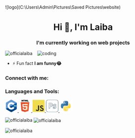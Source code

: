 ![logo](C:\Users\Admin\Pictures\Saved Pictures\website)
<h1 align="center">Hi 👋, I'm Laiba</h1>
<h3 align="center">I'm currently working on web projects</h3>
<img align="right" alt="coding" width="400" src="https://github.com/user-attachments/assets/56d52e22-571d-42fc-8b9b-bc1a037734e5"/>
<p align="left"> <img src="https://komarev.com/ghpvc/?username=officialaiba&label=Profile%20views&color=0e75b6&style=flat" alt="officialaiba" /> </p>

- ⚡ Fun fact **I am funny😂**

<h3 align="left">Connect with me:</h3>
<p align="left">
</p>

<h3 align="left">Languages and Tools:</h3>
<p align="left"> <a href="https://www.w3schools.com/cpp/" target="_blank" rel="noreferrer"> <img src="https://raw.githubusercontent.com/devicons/devicon/master/icons/cplusplus/cplusplus-original.svg" alt="cplusplus" width="40" height="40"/> </a> <a href="https://www.w3.org/html/" target="_blank" rel="noreferrer"> <img src="https://raw.githubusercontent.com/devicons/devicon/master/icons/html5/html5-original-wordmark.svg" alt="html5" width="40" height="40"/> </a> <a href="https://developer.mozilla.org/en-US/docs/Web/JavaScript" target="_blank" rel="noreferrer"> <img src="https://raw.githubusercontent.com/devicons/devicon/master/icons/javascript/javascript-original.svg" alt="javascript" width="40" height="40"/> </a> <a href="https://www.photoshop.com/en" target="_blank" rel="noreferrer"> <img src="https://raw.githubusercontent.com/devicons/devicon/master/icons/photoshop/photoshop-line.svg" alt="photoshop" width="40" height="40"/> </a> <a href="https://www.python.org" target="_blank" rel="noreferrer"> <img src="https://raw.githubusercontent.com/devicons/devicon/master/icons/python/python-original.svg" alt="python" width="40" height="40"/> </a> </p>

<p><img align="left" src="https://github-readme-stats.vercel.app/api/top-langs?username=officialaiba&show_icons=true&locale=en&layout=compact" alt="officialaiba" /></p>

<p>&nbsp;<img align="center" src="https://github-readme-stats.vercel.app/api?username=officialaiba&show_icons=true&locale=en" alt="officialaiba" /></p>

<p><img align="center" src="https://github-readme-streak-stats.herokuapp.com/?user=officialaiba&" alt="officialaiba" /></p>

